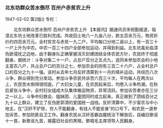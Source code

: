 ### 北东坊群众苦水倒尽  百卅户赤贫农上升

1947-02-02
第2版()
专栏：

　　北东坊群众苦水倒尽
    百卅户赤贫农上升
    【本报讯】据通讯员宋祝勤报道，临漳北东坊土地改革已胜利完成。共收回土地八一九亩八分，款五百余万元，物资折价约四百余万元。全村贫农与赤贫一九二户，平均每口分地二亩以上，有一百三十一户上升为中农。中农一百三十四户全部参加运动，并得到利益。北东坊虽处临漳伪匪侵扰之边地，由于翻身队正确掌握消灭封建团结全体农民方针，农民终于彻底翻身。据统计：斗争对象二十一户，占总户百分之五点九，连同未参加农会的小地主富农八户，共占总户口的百分之七，参加农会的则有三百二十六户，占全村总户口的百分之九十一强。该村从去年七月反奸清算到十一月的填补运动，共经历八次斗争，群众得到充分发动。参加斗争农民共诉苦六百三十次，平均每人在两次以上，农民苦水倒得很彻底。广大妇女儿童，在农民起来后，均卷入斗争热潮。在秋后紧张斗争中，全村妇女组成大队集体搬运物资，异常活跃。参加诉苦者亦在三分之一以上。斗争中妇救会、姐妹团、儿童团同时成立起来。真正做到了团结百分之九十以上群众，建立了反伪匪郭清的爱国统一战线。反奸清算中，不少富农与中小地主，在“汉奸不铲除，穷人不能翻身，有钱人不能安身”的口号下，和农民一道参加诉苦，参加防匪自卫工作。翻身农民从汉奸恶霸血腥统治下解放后，自编旧歌谣十一首，新歌谣九首，揭露旧社会的黑暗，歌唱毛主席领导人民翻身。
